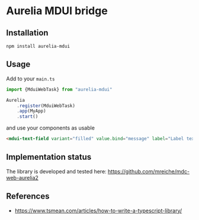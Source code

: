 # Aurelia MDUI bridge

## Installation

```shell
npm install aurelia-mdui
```

## Usage
Add to your `main.ts`
```typescript
import {MduiWebTask} from "aurelia-mdui"

Aurelia
    .register(MduiWebTask)
    .app(MyApp)
    .start()
```

and use your components as usable

```html
<mdui-text-field variant="filled" value.bind="message" label="Label text"></mdui-text-field>
```

## Implementation status

The library is developed and tested here: https://github.com/mreiche/mdc-web-aurelia2

## References
- https://www.tsmean.com/articles/how-to-write-a-typescript-library/
